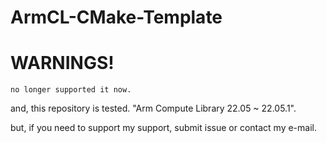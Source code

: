 # ArmCL-CMake-Template

# WARNINGS!

`no longer supported it now.`

and, this repository is tested. "Arm Compute Library 22.05 ~ 22.05.1".

but, if you need to support my support, submit issue or contact my e-mail.

